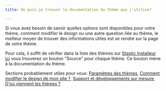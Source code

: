 ```yaml
---
title: Où puis-je trouver la documentation du thème que j'utilise?

---
```

Si vous avez besoin de savoir quelles options sont disponibles pour votre thème, comment modifier le design ou une autre question liée au thème, le meilleur moyen de trouver des informations utiles est se rendre sur la page de votre thème. 

Pour cela, il suffit de vérifier dans la liste des thèmes sur [Stastic Installeur ici](https://stastic.net/#/themes) vous trouverez un bouton "Source" pour chaque thème. Ce bouton mène à la documentation du thème. 

Sections probablement utiles pour vous: [Paramètres des thèmes](/docs/fr/common-theme-settings), [Comment modifier le design de mon site ?](/docs/fr/comment-changer-la-conception-de-mon-site-web), [Support et développements sur mesure](/docs/fr/assistance-professionnelle-et-developpements-personnalises), [D'où viennent les thèmes ?](/docs/fr/dou-viennent-les-themes)
